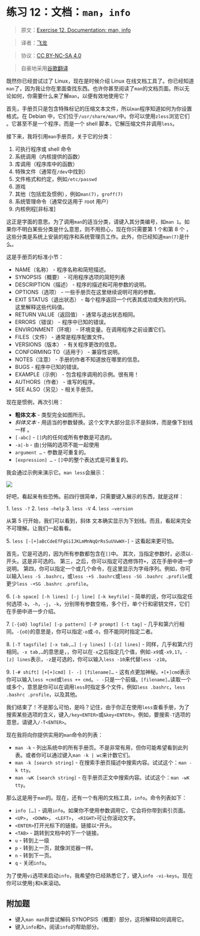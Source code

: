 # 练习 12：文档：`man`，`info`

> 原文：[Exercise 12. Documentation: man, info](https://archive.fo/6fbXi)

> 译者：[飞龙](https://github.com/wizardforcel)

> 协议：[CC BY-NC-SA 4.0](http://creativecommons.org/licenses/by-nc-sa/4.0/)

> 自豪地采用[谷歌翻译](https://translate.google.cn/)

既然你已经尝试过了 Linux，现在是时候介绍 Linux 在线文档工具了。你已经知道`man`了，因为我让你在里面查找东西。也许你甚至阅读了`man`的文档页面。所以无论如何，你需要什么来了解`man`，以便有效地使用它？

首先，手册页只是包含特殊标记的压缩文本文件，所以`man`程序知道如何为你设置格式。在 Debian 中，它们位于`/usr/share/man/`中。你可以使用`zless`浏览它们 。它甚至不是一个程序，而是一个 shell 脚本，它解压缩文件并调用`less`。

接下来，我将引用`man`手册页，关于它的分类：

1.  可执行程序或 shell 命令
2.  系统调用（内核提供的函数）
3.  库调用（程序库中的函数）
4.  特殊文件（通常在`/dev`中找到）
5.  文件格式和约定，例如`/etc/passwd`
6.  游戏
7.  其他（包括宏及惯例），例如`man(7)`，`groff(7)`
8.  系统管理命令（通常仅适用于 root 用户）
9.  内核例程[非标准]

这正是字面的意思。为了调用`man`的适当分类，请键入其分类编号，如`man 1`。如果你不明白某些分类是什么意思，则不用担心，现在你只需要第 1 个和第 8 个 ，这些分类是系统上安装的程序和系统管理员工作。此外，你已经知道`man(7)`是什么。

这是手册页的标准小节：

+   NAME（名称） - 程序名称和简短描述。
+   SYNOPSIS（概要） - 可用程序选项的简短列表
+   DESCRIPTION（描述） - 程序的描述和可用参数的说明。
+   OPTIONS（选项） - 一些手册页在这里继续说明可用的参数。
+   EXIT STATUS（退出状态） - 每个程序返回一个代表其成功或失败的代码。这里解释这些代码值。
+   RETURN VALUE（返回值） - 通常与退出状态相同。
+   ERRORS（错误） - 程序中已知的错误。
+   ENVIRONMENT（环境） - 环境变量。在调用程序之前设置它们。
+   FILES（文件） - 通常是程序配置文件。
+   VERSIONS（版本） - 有关程序更改的信息。
+   CONFORMING TO（适用于） - 兼容性说明。
+   NOTES（注意） - 手册的作者不知道放在哪里的信息。
+   BUGS - 程序中已知的错误。
+   EXAMPLE（示例） - 包含程序调用的示例。很有用！
+   AUTHORS（作者） - 谁写的程序。
+   SEE ALSO（另见）- 相关手册页。

现在是惯例，再次引用：

+   **粗体文本** - 类型完全如图所示。
+   *斜体文本* - 用适当的参数替换。这个文字大部分显示不是斜体，而是像下划线一样 。
+   `[-abc]` - `[]`内的任何或所有参数是可选的。
+   `-a|-b` - 由`|`分隔的选项不能一起使用
+   `argument …` - 参数是可重复的。
+   `[expression] …` - `[]`中的整个表达式是可重复的。

我会通过示例来演示它。`man less`会展示：

![](12-1.png)

好吧，看起来有些恐怖。前四行很简单，只需要键入展示的东西，就是这样：

1\. `less -?`
2\. `less –help`
3\. `less -V`
4\. `less –version`

从第 5 行开始，我们可以看到，斜体 文本确实显示为下划线。而且，看起来完全不可理解。让我们一起看看。

5\. `less [-[+]aBcCdeEfFgGiIJKLmMnNqQrRsSuUVwWX~]` - 这看起来更可怕。

首先，它是可选的，因为所有参数都包含在`[]`中。
其次，当指定参数时，必须以`-`开头。这是非可选的。
第三，之后，你可以指定可选修饰符`+`，这在手册中进一步说明。
第四，你可以指定一个或几个命令，在这里显示为字母序列。例如，你可以输入`less -S .bashrc`，或`less -+S .bashrc`或`less -SG .bashrc .profile`或更少`less -+SG .bashrc .profile`。

6\. `[-b space] [-h lines] [-j line] [-k keyfile]` - 简单的说，你可以指定任何选项`-b`，`-h`，`-j`，`-k`，分别带有参数空格，多个行，单个行和密钥文件，它们在手册中进一步介绍。

7\. `[-{oO} logfile] [-p pattern] [-P prompt] [-t tag]` - 几乎和第六行相同。`-{oO}`的意思是，你可以指定`-o`或`-O`，但不能同时指定二者。

8\. `[-T tagsfile] [-x tab,…] [-y lines] [-[z] lines]` - 同样，几乎和第六行相同。`-x tab,…`的意思是，，你可以在`-x`之后指定几个值，例如`-x9`或`-x9,17`。`-[z] lines`表示，`-z`是可选的，你可以输入`less -10`来代替`less -z10`。

9\. `[-# shift] [+[+]cmd] [- -] [filename]…` - 这有点更加神秘。`+[+]cmd`表示你可以输入`less +cmd`或`less ++ cmd`。`- -`只是一个前缀。`[filename]…`读取一个或多个，意思是你可以在调用`less`时指定多个文件，例如`less .bashrc`，`less .bashrc .profile`，以及其他。

我们结束了！不是那么可怕，是吗？记住，由于你正在使用`less`查看手册，为了搜索某些选项的含义，键入`/key<ENTER>`或`&key<ENTER>`。例如，要搜索`-T`选项的意思，请键入`/-T<ENTER>`。

现在我将向你提供实用的`man`命令的列表：

+   `man -k` - 列出系统中的所有手册页。不是非常有用，但你可能希望看到此列表。或者你可以通过键入`man -k | wc`来计数它们。
+   `man -k [search string]` - 在搜索手册页描述中搜索内容。试试这个：`man -k tty`。
+   `man -wK [search string]` - 在手册页正文中搜索内容。试试这个：`man -wK tty`。

那么这是用于`man`的。现在，还有一个有用的文档工具，`info`。命令列表如下：

+   `info […]` - 调用`info`。如果你不使用参数调用它，它会将你带到索引页面。
+   `<UP>`， `<DOWN>`， `<LEFT>`， `<RIGHT>`可让你滚动文字。
+   `<ENTER>`打开光标下的链接。链接以`*`开头。
+   `<TAB>` - 跳转到文档中的下一个链接。
+   `u` - 转到上一级
+   `p` - 转到上一页，就像浏览器一样。
+   `n` - 转到下一页。
+   `q` - 关闭`info`。

为了使用`vi`选项来启动`info`，我希望你已经熟悉它了，键入`info -vi-keys`。现在你可以使用`j`和`k`来滚动。

## 附加题

+   键入`man man`并尝试解码 SYNOPSIS（概要）部分，这将解释如何调用它。
+   键入`info`和`h`，阅读`info`的帮助部分。
